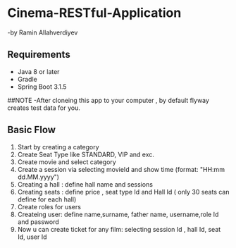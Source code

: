 # Cinema-RESTful-Application
-by Ramin Allahverdiyev
## Requirements

- Java 8 or later
- Gradle
- Spring Boot 3.1.5

##NOTE
-After cloneing this app to your computer , by default flyway creates test data for you.

## Basic Flow
1. Start by creating a category
2. Create Seat Type like STANDARD, VIP and exc.
3. Create movie and select category
4. Create a session via selecting movieId and show time (format: "HH:mm dd.MM.yyyy")
5. Creating a hall : define hall name and sessions
6. Creating seats : define price , seat type Id and Hall Id ( only 30 seats can define for each hall) 
7. Create roles for users
8. Createing user: define name,surname, father name, username,role Id and password
9. Now u can create ticket for any film: selecting session Id , hall Id, seat Id, user Id
